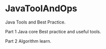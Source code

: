 # JavaToolAndOps

Java Tools and Best Practice.

Part 1 
  Java core Best practice and useful tools.
  
Part 2
  Algorithm learn.

